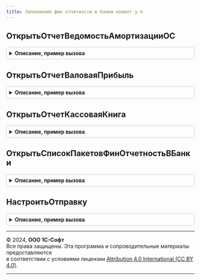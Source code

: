 ```yaml
---
title: Заполнение фин отчетности в банки клиент у п
---
```



## ОткрытьОтчетВедомостьАмортизацииОС
<details style="margin: 1em 0; padding: 0.5em; border: 1px solid #ccc; border-radius: 6px;">

<summary style="font-weight: bold; cursor: pointer;">Описание, пример вызова</summary>

```bsl

//++ НЕ УТ

// Открывает форму отчета-ведомости по ОС.
//
// Параметры:
//  ПараметрыОтчета - Структура - см. ЗаполнениеФинОтчетностиВБанки.ПараметрыОтчетаВедомостьАмортизацииОС()
//  ФормаВладелец - ФормаУправляемогоПриложения - форма документа ФинОтчетВБанк.
//
Процедура ОткрытьОтчетВедомостьАмортизацииОС(ПараметрыОтчета, ФормаВладелец) Экспорт
```

Пример вызова
```bsl
ЗаполнениеФинОтчетностиВБанкиКлиентУП.ОткрытьОтчетВедомостьАмортизацииОС(ПараметрыОтчета, ФормаВладелец) 
```
</details>

## ОткрытьОтчетВаловаяПрибыль
<details style="margin: 1em 0; padding: 0.5em; border: 1px solid #ccc; border-radius: 6px;">

<summary style="font-weight: bold; cursor: pointer;">Описание, пример вызова</summary>

```bsl

// Открывает форму отчета по валовой прибыли.
//
// Параметры:
//  ПараметрыОтчета - Структура - см. ЗаполнениеФинОтчетностиВБанки.ПараметрыОтчетаВаловаяПрибыль()
//  ФормаВладелец - ФормаУправляемогоПриложения - форма документа ФинОтчетВБанк.
//
Процедура ОткрытьОтчетВаловаяПрибыль(ПараметрыОтчета, ФормаВладелец) Экспорт
```

Пример вызова
```bsl
ЗаполнениеФинОтчетностиВБанкиКлиентУП.ОткрытьОтчетВаловаяПрибыль(ПараметрыОтчета, ФормаВладелец) 
```
</details>

## ОткрытьОтчетКассоваяКнига
<details style="margin: 1em 0; padding: 0.5em; border: 1px solid #ccc; border-radius: 6px;">

<summary style="font-weight: bold; cursor: pointer;">Описание, пример вызова</summary>

```bsl

// Формирует печатную форму "Кассовая книга".
//
// Параметры:
//  ПараметрыОтчета - Структура - см. ЗаполнениеФинОтчетностиВБанки.ПараметрыОтчетаКассоваяКнига()
//  ФормаВладелец - ФормаУправляемогоПриложения - форма документа ФинОтчетВБанк.
//
Процедура ОткрытьОтчетКассоваяКнига(ПараметрыОтчета, ФормаВладелец) Экспорт
```

Пример вызова
```bsl
ЗаполнениеФинОтчетностиВБанкиКлиентУП.ОткрытьОтчетКассоваяКнига(ПараметрыОтчета, ФормаВладелец) 
```
</details>

## ОткрытьСписокПакетовФинОтчетностьВБанки
<details style="margin: 1em 0; padding: 0.5em; border: 1px solid #ccc; border-radius: 6px;">

<summary style="font-weight: bold; cursor: pointer;">Описание, пример вызова</summary>

```bsl

// Открывает форму списка пакетов фин.отчетности.
//
// Параметры:
//  ПараметрыКоманды - ПараметрыВыполненияКоманды - параметры обработчика команды.
//
Процедура ОткрытьСписокПакетовФинОтчетностьВБанки(ПараметрыКоманды) Экспорт
```

Пример вызова
```bsl
ЗаполнениеФинОтчетностиВБанкиКлиентУП.ОткрытьСписокПакетовФинОтчетностьВБанки(ПараметрыКоманды) 
```
</details>

## НастроитьОтправку
<details style="margin: 1em 0; padding: 0.5em; border: 1px solid #ccc; border-radius: 6px;">

<summary style="font-weight: bold; cursor: pointer;">Описание, пример вызова</summary>

```bsl

// Открывает форму настройки периодической отправки пакетов отчетности в банки.
//
// Параметры:
//   Форма       - ФормаКлиентскогоПриложения - форма, из которой открывается настройка.
//   Банк        - ОпределяемыйТип.СправочникБанкиФинОтчетность - для какого банка настраивается периодичность.
//
Процедура НастроитьОтправку(Форма, Банк) Экспорт
```

Пример вызова
```bsl
ЗаполнениеФинОтчетностиВБанкиКлиентУП.НастроитьОтправку(Форма, Банк) 
```
</details>

---

© 2024, **ООО 1С-Софт**  
Все права защищены. Эта программа и сопроводительные материалы предоставляются  
в соответствии с условиями лицензии [Attribution 4.0 International (CC BY 4.0)](https://creativecommons.org/licenses/by/4.0/legalcode).

---
